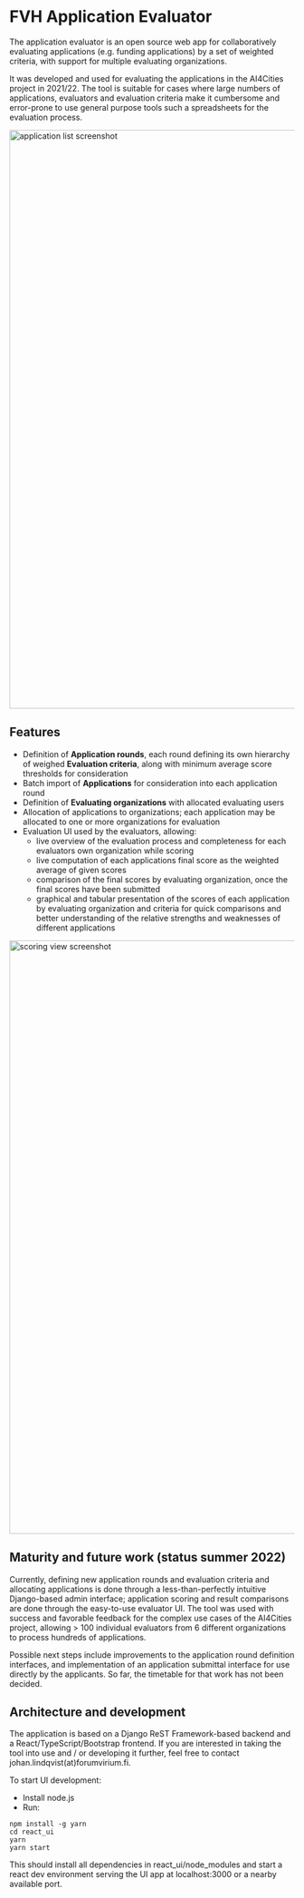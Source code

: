 # FVH Application Evaluator

The application evaluator is an open source web app for collaboratively evaluating applications (e.g. funding applications) by a set of weighted criteria, with support for multiple evaluating organizations.

It was developed and used for evaluating the applications in the AI4Cities project in 2021/22. The tool is suitable for cases where large numbers of applications, evaluators and evaluation criteria make it cumbersome and error-prone to use general purpose tools such a spreadsheets for the evaluation process.

<img width="1021" alt="application list screenshot" src="https://user-images.githubusercontent.com/58427813/184099914-392dd252-ca71-4cc7-b720-f1176c143dc7.png">

## Features

 * Definition of **Application rounds**, each round defining its own hierarchy of weighed **Evaluation criteria**, along with minimum average score thresholds for consideration
 * Batch import of **Applications** for consideration into each application round
 * Definition of **Evaluating organizations** with allocated evaluating users 
 * Allocation of applications to organizations; each application may be allocated to one or more organizations for evaluation
 * Evaluation UI used by the evaluators, allowing:
   * live overview of the evaluation process and completeness for each evaluators own organization while scoring
   * live computation of each applications final score as the weighted average of given scores
   * comparison of the final scores by evaluating organization, once the final scores have been submitted
   * graphical and tabular presentation of the scores of each application by evaluating organization and criteria for quick comparisons and better understanding of the relative strengths and weaknesses of different applications
 
<img width="1047" alt="scoring view screenshot" src="https://user-images.githubusercontent.com/58427813/184098299-1d1d76e2-074e-41f7-9776-d662695abc34.png">

## Maturity and future work (status summer 2022)

Currently, defining new application rounds and evaluation criteria and allocating applications is done through a less-than-perfectly intuitive Django-based admin interface; application scoring and result comparisons are done through the easy-to-use evaluator UI. The tool was used with success and favorable feedback for the complex use cases of the AI4Cities project, allowing > 100 individual evaluators from 6 different organizations to process hundreds of applications.

Possible next steps include improvements to the application round definition interfaces, and implementation of an application submittal interface for use directly by the applicants. So far, the timetable for that work has not been decided.

## Architecture and development

The application is based on a Django ReST Framework-based backend and a React/TypeScript/Bootstrap frontend. If you are interested in taking the tool into use and / or developing it further, feel free to contact johan.lindqvist(at)forumvirium.fi.

To start UI development:

* Install node.js
* Run:
```
npm install -g yarn
cd react_ui
yarn
yarn start
```
This should install all dependencies in react_ui/node_modules and start a react dev environment serving the UI app at localhost:3000 or a nearby available port.
